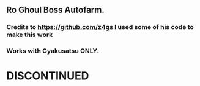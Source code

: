## Ro Ghoul Boss Autofarm.
### Credits to https://github.com/z4gs I used some of his code to make this work
### Works with Gyakusatsu ONLY.

# DISCONTINUED
